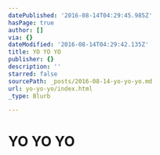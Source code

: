 ```yaml
---
datePublished: '2016-08-14T04:29:45.985Z'
hasPage: true
author: []
via: {}
dateModified: '2016-08-14T04:29:42.135Z'
title: YO YO YO
publisher: {}
description: ''
starred: false
sourcePath: _posts/2016-08-14-yo-yo-yo.md
url: yo-yo-yo/index.html
_type: Blurb

---
```

# YO YO YO